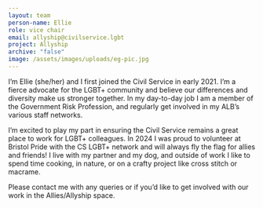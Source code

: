```yaml
---
layout: team
person-name: Ellie
role: vice chair
email: allyship@civilservice.lgbt
project: Allyship
archive: "false"
image: /assets/images/uploads/eg-pic.jpg
---
```

I’m Ellie (she/her) and I first joined the Civil Service in early 2021. I’m a fierce advocate for the LGBT+ community and believe our differences and diversity make us stronger together. In my day-to-day job I am a member of the Government Risk Profession, and regularly get involved in my ALB’s various staff networks.

I’m excited to play my part in ensuring the Civil Service remains a great place to work for LGBT+ colleagues. In 2024 I was proud to volunteer at Bristol Pride with the CS LGBT+ network and will always fly the flag for allies and friends! I live with my partner and my dog, and outside of work I like to spend time cooking, in nature, or on a crafty project like cross stitch or macrame.

Please contact me with any queries or if you’d like to get involved with our work in the Allies/Allyship space.